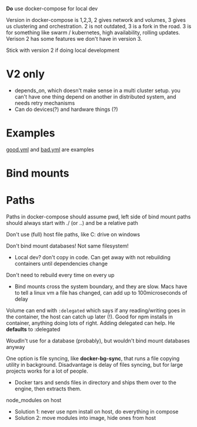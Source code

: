 **Do** use docker-compose for local dev

Version in docker-compose is 1,2,3, 2 gives network and volumes, 3 gives us
clustering and orchestration. 2 is not outdated, 3 is a fork in the road. 3 is
for something like swarm / kubernetes, high availability, rolling updates.
Verison 2 has some features we don't have in version 3.

Stick with version 2 if doing local development

# V2 only
- depends_on, which doesn't make sense in a multi cluster setup. you can't have
  one thing depend on another in distributed system, and needs retry mechanisms
- Can do devices(?) and hardware things (?)

# Examples
[good.yml](compose-tips/good.yml) and [bad.yml](compose-tips/bad.yml) are examples

# Bind mounts

# Paths
Paths in docker-compose should assume pwd, left side of bind mount paths should
always start with ./ (or ..) and be a relative path

Don't use (full) host file paths, like C: drive on windows

Don't bind mount databases! Not same filesystem!

- Local dev? don't copy in code. Can get away with not rebuilding containers
  until dependencies change

Don't need to rebuild every time on every up

- Bind mounts cross the system boundary, and they are slow. Macs have to tell
  a linux vm a file has changed, can add up to 100microseconds of delay

Volume can end with `:delegated` which says if any reading/writing goes in the
container, the host can catch up later (!). Good for npm installs in container,
anything doing lots of right. Adding delegated can help. He **defaults** to :delegated

Woudln't use for a database (probably), but wouldn't bind mount databases anyway

One option is file syncing, like **docker-bg-sync**, that runs a file copying
utility in background. Disadvantage is delay of files syncing, but for large
projects works for a lot of people.

- Docker tars and sends files in directory and ships them over to the engine,
  then extracts them.

node_modules on host
 - Solution 1: never use npm install on host, do everything in compose
 - Solution 2: move modules into image, hide ones from host
